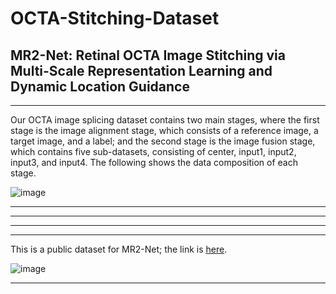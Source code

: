 # OCTA-Stitching-Dataset

## MR2-Net: Retinal OCTA Image Stitching via Multi-Scale Representation Learning and Dynamic Location Guidance
****

Our OCTA image splicing dataset contains two main stages, where the first stage is the image alignment stage, which consists of a reference image, a target image, and a label; and the second stage is the image fusion stage, which contains five sub-datasets, consisting of center, input1, input2, input3, and input4. The following shows the data composition of each stage.

![image](https://github.com/jiongzhang-john/OCTA-Stitching-Dataset/blob/main/label.png)
****

****

****

****

This is a public dataset for MR2-Net; the link is [here](https://zenodo.org/records/11281652). 

![image](https://github.com/jiongzhang-john/OCTA-Stitching-Dataset/blob/main/link.png)
****
